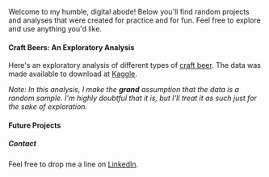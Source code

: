 
Welcome to my humble, digital abode! Below you'll find random projects and analyses that were created for practice and for fun.  Feel free to explore and use anything you'd like.

#### Craft Beers: An Exploratory Analysis

Here's an exploratory analysis of different types of [craft beer](Beer_Analysis.html).  The data was made available to download at [Kaggle](https://www.kaggle.com/nickhould/craft-cans).

_Note: In this analysis, I make the **grand** assumption that the data is a random sample. I'm highly doubtful that it is, but I'll treat it as such just for the sake of exploration._

#### Future Projects

##### Contact

Feel free to drop me a line on [LinkedIn](https://www.linkedin.com/in/william-raikes-81508448).

